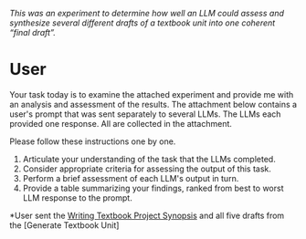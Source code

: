 *This was an experiment to determine how well an LLM could assess and synthesize several different drafts of a textbook unit into one coherent “final draft”.*

# User

Your task today is to examine the attached experiment and provide me with an analysis and assessment of the results. The attachment below contains a user's prompt that was sent separately to several LLMs. The LLMs each provided one response. All are collected in the attachment.

Please follow these instructions one by one.

1.  Articulate your understanding of the task that the LLMs completed.
2.  Consider appropriate criteria for assessing the output of this task.
3.  Perform a brief assessment of each LLM's output in turn.
4.  Provide a table summarizing your findings, ranked from best to worst LLM response to the prompt.

*User sent the [Writing Textbook Project Synopsis](Writing_Textbook_Project_Synopsis.md) and all five drafts from the [Generate Textbook Unit]